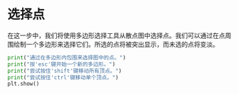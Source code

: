 # 选择点

在这一步中，我们将使用多边形选择工具从散点图中选择点。我们可以通过在点周围绘制一个多边形来选择它们。所选的点将被突出显示，而未选的点将变淡。

```python
print("通过在多边形内包围来选择图中的点。")
print("按'esc'键开始一个新的多边形。")
print("尝试按住'shift'键移动所有顶点。")
print("尝试按住'ctrl'键移动单个顶点。")
plt.show()
```
